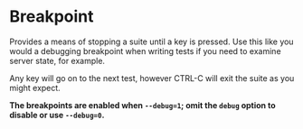# Breakpoint

Provides a means of stopping a suite until a key is pressed. Use this like you would a debugging breakpoint when writing tests if you need to examine server state, for example.

Any key will go on to the next test, however CTRL-C will exit the suite as you might expect.

**The breakpoints are enabled when `--debug=1`; omit the `debug` option to disable or use `--debug=0`.**
